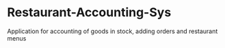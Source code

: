 # Restaurant-Accounting-Sys
Application for accounting of goods in stock, adding orders and restaurant menus
